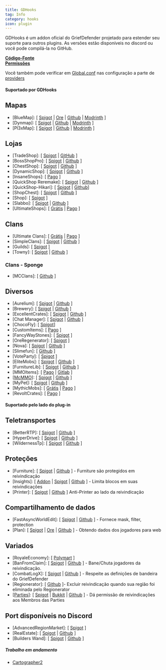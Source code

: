 ```yaml
---
title: GDHooks
tag: Info
category: hooks
icon: plugin
---
```


GDHooks é um addon oficial do GriefDefender projetado para estender seu suporte para outros plugins. As versões estão disponíveis no discord ou você pode compilá-la no GitHub.

[**Código-Fonte**](https://github.com/bloodmc/GDHooks)  
[**Permissões**](/br/hooks/gdhooks-perms)  

Você também pode verificar em [Global.conf](/br/wiki/advanced/Global-Config.html) nas configuração a parte de [providers](/br/wiki/advanced/Global-Config.html#provider)

#### Suportado por GDHooks

## Mapas

* [BlueMap]: [ [Spigot](https://www.spigotmc.org/resources/83557/) | [Ore](https://ore.spongepowered.org/Blue/BlueMap) | [Github](https://github.com/BlueMap-Minecraft/BlueMap) | [Modrinth](https://modrinth.com/plugin/bluemap) ]
* [Dynmap]: [ [Spigot](https://www.spigotmc.org/resources/274/) | [Github](https://github.com/webbukkit/dynmap) | [Modrinth](https://modrinth.com/plugin/dynmap) ]
* [Pl3xMap]: [ [Spigot](https://www.spigotmc.org/resources/109697/) | [Github](https://github.com/pl3xgaming/Pl3xMap) | [Modrinth](https://modrinth.com/plugin/pl3xmap) ]

## Lojas

* [TradeShop]: [ [Spigot](https://www.spigotmc.org/resources/32762/) | [GitHub](https://github.com/Tradeshop/TradeShop) ]
* [BossShopPro]: [ [Spigot](https://www.spigotmc.org/resources/222/) | [Github](https://github.com/Blackixx/BossShopPro) ]
* [ChestShop]: [ [Spigot](https://www.spigotmc.org/resources/51856/) | [Github](https://github.com/ChestShop-authors/ChestShop-3) ] 
* [DynamicShop]: [ [Spigot](https://www.spigotmc.org/resources/65603/) | [Github](https://github.com/7sat/SSDynamicShop) ]
* [InsaneShops]: [ [Pago](https://www.spigotmc.org/resources/67352/) ]
* [QuickShop Reremake]: [ [Spigot](https://www.spigotmc.org/resources/62575/) | [Github](https://github.com/Ghost-chu/QuickShop-Reremake) ]
* [QuickShop-Hikari]: [ [Spigot](https://www.spigotmc.org/resources/100125/) | [Github](https://github.com/Ghost-chu/QuickShop-Hikari)]
* [ShopChest]: [ [Spigot](https://www.spigotmc.org/resources/11431/) | [Github](https://github.com/EpicEricEE/ShopChest) ]
* [Shop]: [ [Spigot](https://www.spigotmc.org/resources/9628/) ]
* [Slabbo]: [ [Spigot](https://www.spigotmc.org/resources/81368/) | [Github](https://github.com/sevn65/Slaboo) ]
* [UltimateShops]: [ [Grátis](https://www.spigotmc.org/resources/61048/) | [Pago](https://www.spigotmc.org/resources/64925/) ]

## Clans

* [Ultimate Clans]: [ [Grátis](https://polymart.org/resource/2529) | [Pago](https://polymart.org/resource/1162) ]
* [SimpleClans]: [ [Spigot](https://www.spigotmc.org/resources/71242/) | [Github](https://github.com/RoinujNosde/SimpleClans) ]
* [Guilds]: [ [Spigot](https://www.spigotmc.org/resources/66176/) ]
* [Towny]: [ [Spigot](https://www.spigotmc.org/resources/72694/) | [Github](https://github.com/TownyAdvanced/Towny) ]

### Clans - Sponge
* [MCClans]: [ [Github](https://github.com/LemADEC/mcclans-core-sponge) ]

## Diversos

* [Aurelium]: [ [Spigot](https://www.spigotmc.org/resources/81069/) | [Github](https://github.com/Archy-X/AureliumSkills) ]
* [Brewery]: [ [Spigot](https://www.spigotmc.org/resources/3082/) | [Github](https://github.com/DieReicheErethons/Brewery) ]
* [ExcellentCrates]: [ [Spigot](https://www.spigotmc.org/resources/48732/) | [Github](https://github.com/nulli0n/ExcellentCrates-spigot) ]
* [Chat Manager]: [ [Spigot](https://www.spigotmc.org/resources/52245/) | [Github](https://github.com/Crazy-Crew/ChatManager) ]
* [ChocoFly]: [ [Spigot](https://www.spigotmc.org/resources/95180/)]
* [CustomItems]: [ [Pago](https://www.spigotmc.org/resources/36128/) ]
* [FancyWayStones]: [ [Spigot](https://www.spigotmc.org/resources/94376/) ]
* [OreRegenerator]: [ [Spigot](https://www.spigotmc.org/resources/71743/) ]
* [Nova]: [ [Spigot](https://www.spigotmc.org/resources/93648/) | [Github](https://github.com/xenondevs/Nova) ]
* [Slimefun]: [ [Github](https://github.com/Slimefun/Slimefun4/releases) ]
* [VoteParty]: [ [Spigot](https://www.spigotmc.org/resources/987/) ]
* [EliteMobs]: [ [Spigot](https://www.spigotmc.org/resources/40090/) | [Github](https://github.com/MagmaGuy/EliteMobs) ]
* [FurnitureLib]: [ [Spigot](https://www.spigotmc.org/resources/9368/) | [Github](https://github.com/Ste3et/FurnitureLib) ]
* [MMOItems]: [ [Pago](https://www.spigotmc.org/resources/39267/) | [Gitlab](https://gitlab.com/phoenix-dvpmt/mmoitems) ]
* [[McMMO](https://mcmmo.org/)]: [ [Spigot](https://www.spigotmc.org/resources/64348/) | [Github](https://github.com/mcMMO-Dev/mcMMO) ]
* [MyPet]: [ [Spigot](https://www.spigotmc.org/resources/mypet.12725/) | [Github](https://github.com/xXKeyleXx/MyPet) ]
* [MythicMobs]: [ [Grátis](https://www.spigotmc.org/resources/5702/) | [Pago](https://www.spigotmc.org/resources/58415/) ]
* [RevoltCrates]: [ [Pago](https://www.spigotmc.org/resources/81681/) ]

#### Suportado pelo lado do plug-in

## Teletransportes
* [BetterRTP]: [ [Spigot](https://www.spigotmc.org/resources/36081/) | [Github](https://github.com/SuperRonanCraft/BetterRTP) ]
* [HyperDrive]: [ [Spigot](https://www.spigotmc.org/resources/17184/) | [Github](https://github.com/XZot1K/HyperDrive) ]
* [WildernessTp]: [ [Spigot](https://www.spigotmc.org/resources/22853/) | [Github](https://github.com/AcmeProject/WildernessTp) ]

## Proteções

* [Furniture]: [ [Spigot](https://www.spigotmc.org/resources/9368/) | [Github](https://github.com/Ste3et/FurnitureLib) ] - Furniture são protegidos em reivindicação
* [Insights]: [ [Addon](https://github.com/galexrt/InsightsGriefDefenderAddon) | [Spigot](https://www.spigotmc.org/resources/56489/) | [Github](https://github.com/InsightsPlugin/Insights) ] - Limita blocos em suas reivindicações
* [Printer]: [ [Spigot](https://www.spigotmc.org/resources/79811/) | [Github](https://github.com/bsalha1/Printer) ] Anti-Printer ao lado da reivindicação

## Compartilhamento de dados
* [FastAsyncWorldEdit]: [ [Spigot](https://www.spigotmc.org/resources/.13932/) | [Github](https://github.com/IntellectualSites/FastAsyncWorldEdit) ] - Fornece mask, filter, protection
* [Plan]: [ [Spigot](https://www.spigotmc.org/resources/32536/) | [Ore](https://ore.spongepowered.org/AuroraLS3/Plan) | [Github](https://github.com/plan-player-analytics/Plan) ] - Obtendo dados dos jogadores para web


## Variados
* [RoyaleEconomy]: [ [Polymart](https://polymart.org/resource/royaleeconomy-1-8-1-17.113) ]
* [BanFromClaim]: [ [Spigot](https://www.spigotmc.org/resources/70897/) | [Github](https://github.com/Baktus79/BanFromClaim) ] - Bane/Chuta jogadores da reivindicação.
* [CombatLogX]: [ [Spigot](https://www.spigotmc.org/resources/31689/) | [Github](https://github.com/SirBlobman/CombatLogX/blob/main/expansion/compatibility/GriefDefender/src/main/java/combatlogx/expansion/compatibility/region/grief/defender/GriefDefenderRegionHandler.java) ] - Respeite as definições de bandeira do GriefDefender
* [Regionerator]: [ [Github](https://github.com/Jikoo/Regionerator) ]- Excluir reivindicação quando sua região foi eliminada pelo Regionerator
* [[Parties](https://alessiodp.com/parties)]: [ [Spigot](https://bit.ly/parties-spigot) | [Bukkit](https://bit.ly/parties-bukkit) | [Github](https://github.com/AlessioDP/Parties) ] - Dá permissão de reivindicações aos Membros das Parties


## Port disponíveis no Discord

* [AdvancedRegionMarket]: [ [Spigot](https://www.spigotmc.org/resources/58732/) ]
* [RealEstate]: [ [Spigot](https://www.spigotmc.org/resources/66966/) | [Github](https://github.com/bloodmc/RealEstate) ]
* [Builders Wand]: [ [Spigot](https://www.spigotmc.org/resources/51577/) | [Github](https://github.com/UtechtDustin/Builder-s-Wand) ]


##### Trabalho em andamento
  
* [Cartographer2](https://github.com/BananaPuncher714/Cartographer2/issues/17)